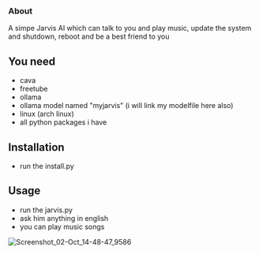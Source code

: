 ### About
A simpe Jarvis AI which can talk to you and play music, update the system and shutdown, reboot and be a best friend to you
## You need
- cava
- freetube
- ollama
- ollama model named "myjarvis" (i will link my modelfile here also)
- linux (arch linux)
- all python packages i have
## Installation
- run the install.py
## Usage
- run the jarvis.py
- ask him anything in english
- you can play music songs


![Screenshot_02-Oct_14-48-47_9586](https://github.com/user-attachments/assets/8fe4a9d6-f49d-44d9-a7d6-f145de691901)
